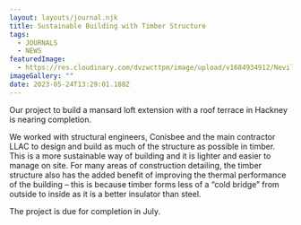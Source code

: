 ```yaml
---
layout: layouts/journal.njk
title: Sustainable Building with Timber Structure
tags:
  - JOURNALS
  - NEWS
featuredImage:
  - https://res.cloudinary.com/dvzwcttpm/image/upload/v1684934912/Nevill_Road_Architecture_Sustainability_mpyxjy.jpg
imageGallery: ""
date: 2023-05-24T13:29:01.188Z
---
```

Our project to build a mansard loft extension with a roof terrace in Hackney is nearing completion. 

We worked with structural engineers, Conisbee and the main contractor LLAC to design and build as much of the structure as possible in timber. This is a more sustainable way of building and it is lighter and easier to manage on site. For many areas of construction detailing, the timber structure also has the added benefit of improving the thermal performance of the building – this is because timber forms less of a “cold bridge” from outside to inside as it is a better insulator than steel. 

The project is due for completion in July.
